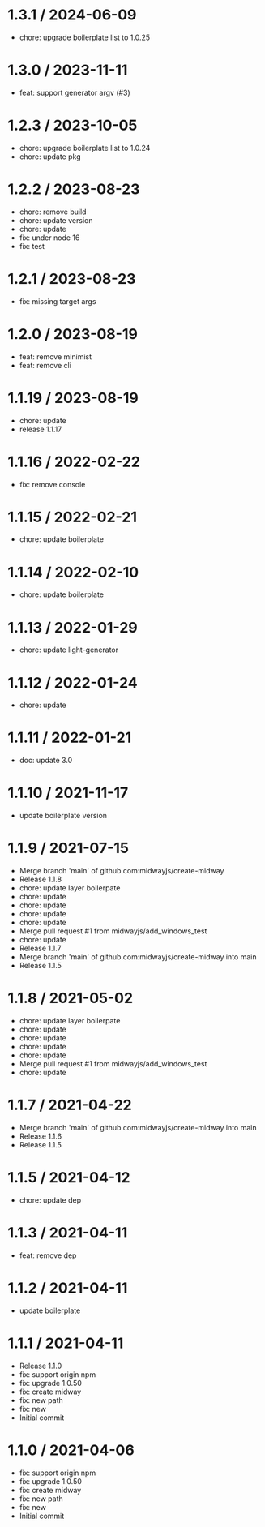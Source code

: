 
1.3.1 / 2024-06-09
==================

  * chore: upgrade boilerplate list to 1.0.25

1.3.0 / 2023-11-11
==================

  * feat: support generator argv (#3)

1.2.3 / 2023-10-05
==================

  * chore: upgrade boilerplate list to 1.0.24
  * chore: update pkg

1.2.2 / 2023-08-23
==================

  * chore: remove build
  * chore: update version
  * chore: update
  * fix: under node 16
  * fix: test

1.2.1 / 2023-08-23
==================

  * fix: missing target args

1.2.0 / 2023-08-19
==================

  * feat: remove minimist
  * feat: remove cli

1.1.19 / 2023-08-19
===================

  * chore: update
  * release 1.1.17

1.1.16 / 2022-02-22
===================

  * fix: remove console

1.1.15 / 2022-02-21
===================

  * chore: update boilerplate

1.1.14 / 2022-02-10
===================

  * chore: update boilerplate

1.1.13 / 2022-01-29
===================

  * chore: update light-generator

1.1.12 / 2022-01-24
===================

  * chore: update

1.1.11 / 2022-01-21
===================

  * doc: update 3.0

1.1.10 / 2021-11-17
===================

  * update boilerplate version


1.1.9 / 2021-07-15
==================

  * Merge branch 'main' of github.com:midwayjs/create-midway
  * Release 1.1.8
  * chore: update layer boilerpate
  * chore: update
  * chore: update
  * chore: update
  * chore: update
  * Merge pull request #1 from midwayjs/add_windows_test
  * chore: update
  * Release 1.1.7
  * Merge branch 'main' of github.com:midwayjs/create-midway into main
  * Release 1.1.5

1.1.8 / 2021-05-02
==================

  * chore: update layer boilerpate
  * chore: update
  * chore: update
  * chore: update
  * chore: update
  * Merge pull request #1 from midwayjs/add_windows_test
  * chore: update

1.1.7 / 2021-04-22
==================

  * Merge branch 'main' of github.com:midwayjs/create-midway into main
  * Release 1.1.6
  * Release 1.1.5

1.1.5 / 2021-04-12
==================

  * chore: update dep


1.1.3 / 2021-04-11
==================

  * feat: remove dep

1.1.2 / 2021-04-11
==================

  * update boilerplate

1.1.1 / 2021-04-11
==================

  * Release 1.1.0
  * fix: support origin npm
  * fix: upgrade 1.0.50
  * fix: create midway
  * fix: new path
  * fix: new
  * Initial commit

1.1.0 / 2021-04-06
==================

  * fix: support origin npm
  * fix: upgrade 1.0.50
  * fix: create midway
  * fix: new path
  * fix: new
  * Initial commit
